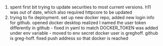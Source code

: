1. spent first bit trying to update securities to most current versions. 
    h11 was out of date, which also required httpcore to be updated
2. trying to fix deployment. set up new docker repo, added new login info for github. opened docker desktop
    realized I named the user token differently in github - fixed in yaml to match
    DOCKER_TOKEN was added under env variable - moved to env secret
    docker user is greghoff. github is greg-hoff. fixed push address so that docker is reached